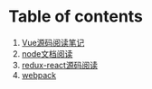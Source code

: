 # Table of contents
1. [Vue源码阅读笔记](/st/read_code.md)
2. [node文档阅读](/st/read_node_doc.md)
3. [redux-react源码阅读](/st/read_redux_react.md)
4. [webpack](/webpack/READEME.md)

